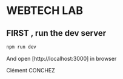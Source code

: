 
# WEBTECH LAB

## FIRST , run the dev server


```bash
npm run dev
```

And open [http://localhost:3000] in browser

Clément CONCHEZ

